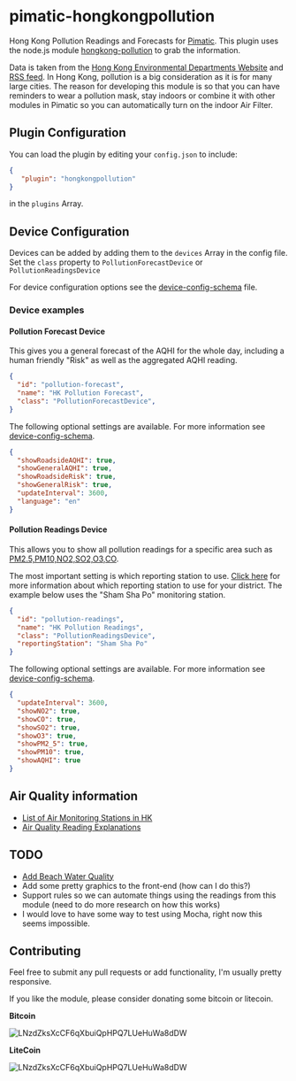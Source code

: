 # pimatic-hongkongpollution

Hong Kong Pollution Readings and Forecasts for [Pimatic](https://pimatic.org). This plugin uses the node.js module [hongkong-pollution](https://www.github.com/hongkongkiwi/node-hongkongpollution) to grab the information.

Data is taken from the [Hong Kong Environmental Departments Website](http://www.aqhi.gov.hk/en.html) and [RSS feed](http://www.aqhi.gov.hk/epd/ddata/html/out/aqhirss_Eng.xml). In Hong Kong, pollution is a big consideration as it is for many large cities. The reason for developing this module is so that you can have reminders to wear a pollution mask, stay indoors or combine it with other modules in Pimatic so you can automatically turn on the indoor Air Filter.



## Plugin Configuration

You can load the plugin by editing your `config.json` to include:

```json
{
   "plugin": "hongkongpollution"
}
```

in the `plugins` Array.

## Device Configuration

Devices can be added by adding them to the `devices` Array in the config file. Set the `class` property to `PollutionForecastDevice` or `PollutionReadingsDevice`

For device configuration options see the [device-config-schema](device-config-schema.coffee) file.

### Device examples

#### Pollution Forecast Device

This gives you a general forecast of the AQHI for the whole day, including a human friendly "Risk" as well as the aggregated AQHI reading.

```json
{
  "id": "pollution-forecast",
  "name": "HK Pollution Forecast",
  "class": "PollutionForecastDevice",
}
```

The following optional settings are available. For more information see [device-config-schema](device-config-schema.coffee).

```json
{
  "showRoadsideAQHI": true,
  "showGeneralAQHI": true,
  "showRoadsideRisk": true,
  "showGeneralRisk": true,
  "updateInterval": 3600,
  "language": "en"
}
```

#### Pollution Readings Device

This allows you to show all pollution readings for a specific area such as [PM2.5,PM10,NO2,SO2,O3,CO](docs/Air_Quality_Readings.md).

The most important setting is which reporting station to use. [Click here](docs/Monitoring_Stations.md) for more information about which reporting station to use for your district. The example below uses the "Sham Sha Po" monitoring station.

```json
{
  "id": "pollution-readings",
  "name": "HK Pollution Readings",
  "class": "PollutionReadingsDevice",
  "reportingStation": "Sham Sha Po"
}
```

The following optional settings are available. For more information see [device-config-schema](device-config-schema.coffee).

```json
{
  "updateInterval": 3600,
  "showNO2": true,
  "showCO": true,
  "showSO2": true,
  "showO3": true,
  "showPM2_5": true,
  "showPM10": true,
  "showAQHI": true
}
```

## Air Quality information

- [List of Air Monitoring Stations in HK](docs/Monitoring_Stations.md)
- [Air Quality Reading Explanations](docs/Air_Quality_Readings.md)

## TODO

- [Add Beach Water Quality](http://www.beachwq.gov.hk/en/index.aspx)
- Add some pretty graphics to the front-end (how can I do this?)
- Support rules so we can automate things using the readings from this module (need to do more research on how this works)
- I would love to have some way to test using Mocha, right now this seems impossible.

## Contributing

Feel free to submit any pull requests or add functionality, I'm usually pretty responsive.

If you like the module, please consider donating some bitcoin or litecoin.

**Bitcoin**

![LNzdZksXcCF6qXbuiQpHPQ7LUeHuWa8dDW](http://i.imgur.com/9rsCfv5.png?1)

**LiteCoin**

![LNzdZksXcCF6qXbuiQpHPQ7LUeHuWa8dDW](http://i.imgur.com/yF1RoHp.png?1)
